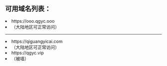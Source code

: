 ## 可用域名列表：

<li>https://ooo.qgyc.ooo</li>
<li>（大陆地区可正常访问）</li>
<hr>
<li>https://qiguangyicai.com</li>
<li>（大陆地区可正常访问）</li>
</hr>
<li>https://qgyc.vip</li>
<li>（被墙）</p>
